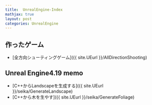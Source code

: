 ```yaml
---
title:  UnrealEngine-Index
mathjax: true
layout: post
categories: UnrealEngine
---
```


## 作ったゲーム
* [全方向シューティングゲーム]({{ site.UEurl }}/AllDirectionShooting)

## Unreal Engine4.19 memo

* [C++からLandscapeを生成する]({{ site.UEurl }}/seika/GenerateLandscape)
* [C++から木を生やす]({{ site.UEurl }}/seika/GenerateFoliage)
